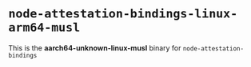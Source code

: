 # `node-attestation-bindings-linux-arm64-musl`

This is the **aarch64-unknown-linux-musl** binary for `node-attestation-bindings`
